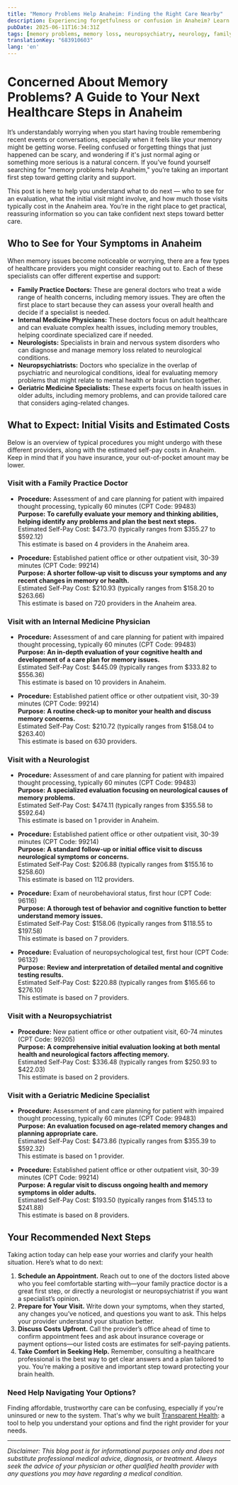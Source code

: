 ```yaml
---
title: "Memory Problems Help Anaheim: Finding the Right Care Nearby"
description: Experiencing forgetfulness or confusion in Anaheim? Learn who to see, what to expect, and estimated costs to get help for memory problems.
pubDate: 2025-06-11T16:34:31Z
tags: [memory problems, memory loss, neuropsychiatry, neurology, family practice, geriatric medicine, internal medicine, Anaheim healthcare]
translationKey: "683910603"
lang: 'en'
---
```


# Concerned About Memory Problems? A Guide to Your Next Healthcare Steps in Anaheim

It’s understandably worrying when you start having trouble remembering recent events or conversations, especially when it feels like your memory might be getting worse. Feeling confused or forgetting things that just happened can be scary, and wondering if it's just normal aging or something more serious is a natural concern. If you’ve found yourself searching for "memory problems help Anaheim," you’re taking an important first step toward getting clarity and support.

This post is here to help you understand what to do next — who to see for an evaluation, what the initial visit might involve, and how much those visits typically cost in the Anaheim area. You’re in the right place to get practical, reassuring information so you can take confident next steps toward better care.

## Who to See for Your Symptoms in Anaheim

When memory issues become noticeable or worrying, there are a few types of healthcare providers you might consider reaching out to. Each of these specialists can offer different expertise and support:

- **Family Practice Doctors:** These are general doctors who treat a wide range of health concerns, including memory issues. They are often the first place to start because they can assess your overall health and decide if a specialist is needed.
- **Internal Medicine Physicians:** These doctors focus on adult healthcare and can evaluate complex health issues, including memory troubles, helping coordinate specialized care if needed.
- **Neurologists:** Specialists in brain and nervous system disorders who can diagnose and manage memory loss related to neurological conditions.
- **Neuropsychiatrists:** Doctors who specialize in the overlap of psychiatric and neurological conditions, ideal for evaluating memory problems that might relate to mental health or brain function together.
- **Geriatric Medicine Specialists:** These experts focus on health issues in older adults, including memory problems, and can provide tailored care that considers aging-related changes.

## What to Expect: Initial Visits and Estimated Costs

Below is an overview of typical procedures you might undergo with these different providers, along with the estimated self-pay costs in Anaheim. Keep in mind that if you have insurance, your out-of-pocket amount may be lower.

### Visit with a Family Practice Doctor

- **Procedure:** Assessment of and care planning for patient with impaired thought processing, typically 60 minutes (CPT Code: 99483)  
  **Purpose:** **To carefully evaluate your memory and thinking abilities, helping identify any problems and plan the best next steps.**  
  Estimated Self-Pay Cost: $473.70 (typically ranges from $355.27 to $592.12)  
  This estimate is based on 4 providers in the Anaheim area.

- **Procedure:** Established patient office or other outpatient visit, 30-39 minutes (CPT Code: 99214)  
  **Purpose:** **A shorter follow-up visit to discuss your symptoms and any recent changes in memory or health.**  
  Estimated Self-Pay Cost: $210.93 (typically ranges from $158.20 to $263.66)  
  This estimate is based on 720 providers in the Anaheim area.

### Visit with an Internal Medicine Physician

- **Procedure:** Assessment of and care planning for patient with impaired thought processing, typically 60 minutes (CPT Code: 99483)  
  **Purpose:** **An in-depth evaluation of your cognitive health and development of a care plan for memory issues.**  
  Estimated Self-Pay Cost: $445.09 (typically ranges from $333.82 to $556.36)  
  This estimate is based on 10 providers in Anaheim.

- **Procedure:** Established patient office or other outpatient visit, 30-39 minutes (CPT Code: 99214)  
  **Purpose:** **A routine check-up to monitor your health and discuss memory concerns.**  
  Estimated Self-Pay Cost: $210.72 (typically ranges from $158.04 to $263.40)  
  This estimate is based on 630 providers.

### Visit with a Neurologist

- **Procedure:** Assessment of and care planning for patient with impaired thought processing, typically 60 minutes (CPT Code: 99483)  
  **Purpose:** **A specialized evaluation focusing on neurological causes of memory problems.**  
  Estimated Self-Pay Cost: $474.11 (typically ranges from $355.58 to $592.64)  
  This estimate is based on 1 provider in Anaheim.

- **Procedure:** Established patient office or other outpatient visit, 30-39 minutes (CPT Code: 99214)  
  **Purpose:** **A standard follow-up or initial office visit to discuss neurological symptoms or concerns.**  
  Estimated Self-Pay Cost: $206.88 (typically ranges from $155.16 to $258.60)  
  This estimate is based on 112 providers.

- **Procedure:** Exam of neurobehavioral status, first hour (CPT Code: 96116)  
  **Purpose:** **A thorough test of behavior and cognitive function to better understand memory issues.**  
  Estimated Self-Pay Cost: $158.06 (typically ranges from $118.55 to $197.58)  
  This estimate is based on 7 providers.

- **Procedure:** Evaluation of neuropsychological test, first hour (CPT Code: 96132)  
  **Purpose:** **Review and interpretation of detailed mental and cognitive testing results.**  
  Estimated Self-Pay Cost: $220.88 (typically ranges from $165.66 to $276.10)  
  This estimate is based on 7 providers.

### Visit with a Neuropsychiatrist

- **Procedure:** New patient office or other outpatient visit, 60-74 minutes (CPT Code: 99205)  
  **Purpose:** **A comprehensive initial evaluation looking at both mental health and neurological factors affecting memory.**  
  Estimated Self-Pay Cost: $336.48 (typically ranges from $250.93 to $422.03)  
  This estimate is based on 2 providers.

### Visit with a Geriatric Medicine Specialist

- **Procedure:** Assessment of and care planning for patient with impaired thought processing, typically 60 minutes (CPT Code: 99483)  
  **Purpose:** **An evaluation focused on age-related memory changes and planning appropriate care.**  
  Estimated Self-Pay Cost: $473.86 (typically ranges from $355.39 to $592.32)  
  This estimate is based on 1 provider.

- **Procedure:** Established patient office or other outpatient visit, 30-39 minutes (CPT Code: 99214)  
  **Purpose:** **A regular visit to discuss ongoing health and memory symptoms in older adults.**  
  Estimated Self-Pay Cost: $193.50 (typically ranges from $145.13 to $241.88)  
  This estimate is based on 8 providers.

## Your Recommended Next Steps

Taking action today can help ease your worries and clarify your health situation. Here’s what to do next:

1. **Schedule an Appointment.** Reach out to one of the doctors listed above who you feel comfortable starting with—your family practice doctor is a great first step, or directly a neurologist or neuropsychiatrist if you want a specialist’s opinion.
2. **Prepare for Your Visit.** Write down your symptoms, when they started, any changes you’ve noticed, and questions you want to ask. This helps your provider understand your situation better.
3. **Discuss Costs Upfront.** Call the provider’s office ahead of time to confirm appointment fees and ask about insurance coverage or payment options—our listed costs are estimates for self-paying patients.
4. **Take Comfort in Seeking Help.** Remember, consulting a healthcare professional is the best way to get clear answers and a plan tailored to you. You’re making a positive and important step toward protecting your brain health.

### Need Help Navigating Your Options?

Finding affordable, trustworthy care can be confusing, especially if you're uninsured or new to the system. That's why we built [Transparent Health](https://transparenthealth.ai): a tool to help you understand your options and find the right provider for your needs. 

---

*Disclaimer: This blog post is for informational purposes only and does not substitute professional medical advice, diagnosis, or treatment. Always seek the advice of your physician or other qualified health provider with any questions you may have regarding a medical condition.*